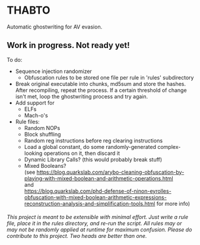 # THABTO

Automatic ghostwriting for AV evasion.
  
## Work in progress. Not ready yet!
  
To do:
  * Sequence injection randomizer
    * Obfuscation rules to be stored one file per rule in 'rules' subdirectory
  * Break original executable into chunks, md5sum and store the hashes. After recompiling, repeat the process. If a certain threshold of change isn't met, loop the ghostwriting process and try again.
  * Add support for
    * ELFs
    * Mach-o's
  * Rule files:
    * Random NOPs
    * Block shuffling
    * Random reg instructions before reg clearing instructions
    * Load a global constant, do some randomly-generated complex-looking operations on it, then discard it
    * Dynamic Library Calls? (this would probably break stuff)
    * Mixed Booleans?  
    (see https://blog.quarkslab.com/arybo-cleaning-obfuscation-by-playing-with-mixed-boolean-and-arithmetic-operations.html  
    and  
    https://blog.quarkslab.com/phd-defense-of-ninon-eyrolles-obfuscation-with-mixed-boolean-arithmetic-expressions-reconstruction-analysis-and-simplification-tools.html for more info)
    
###### This project is meant to be extensible with minimal effort. Just write a rule file, place it in the rules directory, and re-run the script. All rules may or may not be randomly applied at runtime for maximum confusion. Please do contribute to this project. Two heads are better than one.
